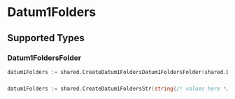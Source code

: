 # Datum1Folders


## Supported Types

### Datum1FoldersFolder

```go
datum1Folders := shared.CreateDatum1FoldersDatum1FoldersFolder(shared.Datum1FoldersFolder{/* values here */})
```

### 

```go
datum1Folders := shared.CreateDatum1FoldersStr(string{/* values here */})
```

